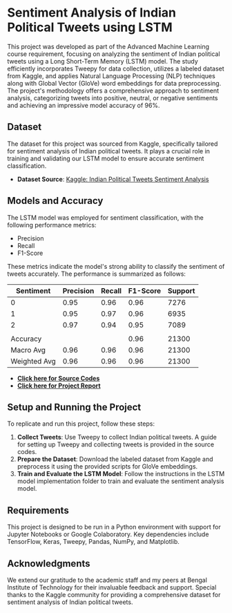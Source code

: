 # Sentiment Analysis of Indian Political Tweets using LSTM

This project was developed as part of the Advanced Machine Learning course requirement, focusing on analyzing the sentiment of Indian political tweets using a Long Short-Term Memory (LSTM) model. The study efficiently incorporates Tweepy for data collection, utilizes a labeled dataset from Kaggle, and applies Natural Language Processing (NLP) techniques along with Global Vector (GloVe) word embeddings for data preprocessing. The project's methodology offers a comprehensive approach to sentiment analysis, categorizing tweets into positive, neutral, or negative sentiments and achieving an impressive model accuracy of 96%.

## Dataset

The dataset for this project was sourced from Kaggle, specifically tailored for sentiment analysis of Indian political tweets. It plays a crucial role in training and validating our LSTM model to ensure accurate sentiment classification.

- **Dataset Source**: [Kaggle: Indian Political Tweets Sentiment Analysis](https://www.kaggle.com/datasets/your-dataset-link)

## Models and Accuracy

The LSTM model was employed for sentiment classification, with the following performance metrics:

- Precision
- Recall
- F1-Score

These metrics indicate the model's strong ability to classify the sentiment of tweets accurately. The performance is summarized as follows:

| Sentiment | Precision | Recall | F1-Score | Support |
|-----------|-----------|--------|----------|---------|
| 0         | 0.95      | 0.96   | 0.96     | 7276    |
| 1         | 0.95      | 0.97   | 0.96     | 6935    |
| 2         | 0.97      | 0.94   | 0.95     | 7089    |
|           |           |        |          |         |
| Accuracy  |           |        | 0.96     | 21300   |
| Macro Avg | 0.96      | 0.96   | 0.96     | 21300   |
| Weighted Avg | 0.96   | 0.96   | 0.96     | 21300   |

- [**Click here for Source Codes**](https://github.com/invcble/Sentiment-Analysis-of-Indian-Political-Tweets-2023/tree/ec49ca15b794566ff53c79ab2bfa2437bc95431b/Source%20codes)
- [**Click here for Project Report**](https://github.com/invcble/Sentiment-Analysis-of-Indian-Political-Tweets-2023/blob/ec49ca15b794566ff53c79ab2bfa2437bc95431b/Project_Report_7thSEM.pdf)

## Setup and Running the Project

To replicate and run this project, follow these steps:

1. **Collect Tweets**: Use Tweepy to collect Indian political tweets. A guide for setting up Tweepy and collecting tweets is provided in the source codes.
2. **Prepare the Dataset**: Download the labeled dataset from Kaggle and preprocess it using the provided scripts for GloVe embeddings.
3. **Train and Evaluate the LSTM Model**: Follow the instructions in the LSTM model implementation folder to train and evaluate the sentiment analysis model.

## Requirements

This project is designed to be run in a Python environment with support for Jupyter Notebooks or Google Colaboratory. Key dependencies include TensorFlow, Keras, Tweepy, Pandas, NumPy, and Matplotlib.

## Acknowledgments

We extend our gratitude to the academic staff and my peers at Bengal Institute of Technology for their invaluable feedback and support. Special thanks to the Kaggle community for providing a comprehensive dataset for sentiment analysis of Indian political tweets.

